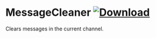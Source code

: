 # MessageCleaner [![Download](https://media.wtf/31024660)](https://betterdiscord.net/ghdl?id=3506 "MessageCleaner")
Clears messages in the current channel.